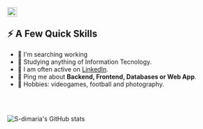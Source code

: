 
<a href="https://linkedin.com/in/s-dimaria">
  <img align="left" alt="Salvatore Di Maria" width="22px" src="https://upload.wikimedia.org/wikipedia/commons/thumb/8/81/LinkedIn_icon.svg/2048px-LinkedIn_icon.svg.png" />
</a>

</br>

<div>
  <h2>⚡️ A Few Quick Skills</h2>
  <ul>
    <li>🔭 I'm searching working</li>
    <li>🧐 Studying anything of Information Tecnology.</li>
    <li>📝 I am often active on <a href="www.linkedin.com/in/s-dimaria">LinkedIn</a>.</li>
    <li>💬 Ping me about <strong>Backend, Frontend, Databases or Web App</strong>.</li>
    <li>🎉 Hobbies: videogames, football and photography.</li>
  </ul>
</div>

</br>
</br>

![S-dimaria's GitHub stats](https://github-readme-stats.vercel.app/api?username=s-dimaria&show_icons=true&theme=radical)
